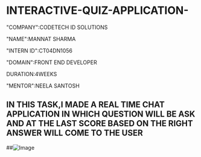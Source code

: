 # INTERACTIVE-QUIZ-APPLICATION-

"COMPANY":CODETECH ID SOLUTIONS

"NAME":MANNAT SHARMA

"INTERN ID":CT04DN1056

"DOMAIN":FRONT END DEVELOPER

DURATION:4WEEKS

"MENTOR":NEELA SANTOSH

## IN THIS TASK,I MADE A REAL TIME CHAT APPLICATION IN WHICH QUESTION WILL BE ASK AND AT THE LAST SCORE BASED ON THE RIGHT ANSWER WILL COME TO THE USER

##![Image](https://github.com/user-attachments/assets/c212211b-8daf-4e2b-ac24-0d77e1f3df26)
